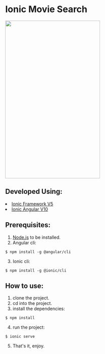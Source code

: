 # Ionic Movie Search

<img src="./doc/Demo.gif" align="center" width= 300px height = 500px />

## Developed Using:
<lu>
<li>
<a href="https://ionicframework.com/">Ionic Framework V5</a>
</li>
<li>
<a href="https://angular.io/">Ionic Angular V10</a>
</li> </p></lu>

## Prerequisites:
1. <a href="https://nodejs.org/es/download/">Node.js</a> to be installed.
2. Angular cli:
```
$ npm install -g @angular/cli
```
3. Ionic cli:
```
$ npm install -g @ionic/cli
```

## How to use:
1. clone the project.
2. cd into the project.
3. install the dependencies:
```
$ npm install
```
4. run the project:
```
$ ionic serve
```
5. That's it, enjoy.

